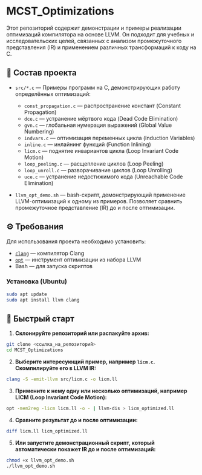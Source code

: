# MCST_Optimizations

Этот репозиторий содержит демонстрации и примеры реализации оптимизаций компилятора на основе LLVM. Он подходит для учебных и исследовательских целей, связанных с анализом промежуточного представления (IR) и применением различных трансформаций к коду на C.

## 📁 Состав проекта

- `src/*.c` — Примеры программ на C, демонстрирующих работу определённых оптимизаций:
  - `const_propagation.c` — распространение констант (Constant Propagation)
  - `dce.c` — устранение мёртвого кода (Dead Code Elimination)
  - `gvn.c` — глобальная нумерация выражений (Global Value Numbering)
  - `indvars.c` — оптимизация переменных цикла (Induction Variables)
  - `inline.c` — инлайнинг функций (Function Inlining)
  - `licm.c` — поднятие инвариантов цикла (Loop Invariant Code Motion)
  - `loop_peeling.c` — расщепление циклов (Loop Peeling)
  - `loop_unroll.c` — разворачивание циклов (Loop Unrolling)
  - `uce.c` — устранение недостижимого кода (Unreachable Code Elimination)

- `llvm_opt_demo.sh` — bash-скрипт, демонстрирующий применение LLVM-оптимизаций к одному из примеров. Позволяет сравнить промежуточное представление (IR) до и после оптимизации.

## ⚙️ Требования

Для использования проекта необходимо установить:

- [`clang`](https://clang.llvm.org/) — компилятор Clang
- [`opt`](https://llvm.org/docs/CommandGuide/opt.html) — инструмент оптимизации из набора LLVM
- Bash — для запуска скриптов

### Установка (Ubuntu)

```bash
sudo apt update
sudo apt install llvm clang
```

## 🚀 Быстрый старт

1. **Склонируйте репозиторий или распакуйте архив:**

```bash
git clone <ссылка_на_репозиторий>
cd MCST_Optimizations
```

2. **Выберите интересующий пример, например `licm.c`. Скомпилируйте его в LLVM IR:**

```bash
clang -S -emit-llvm src/licm.c -o licm.ll
```

3. **Примените к нему одну или несколько оптимизаций, например LICM (Loop Invariant Code Motion):**

```bash
opt -mem2reg -licm licm.ll -o - | llvm-dis > licm_optimized.ll
```

4. **Сравните результат до и после оптимизации:**

```bash
diff licm.ll licm_optimized.ll
```

5. **Или запустите демонстрационный скрипт, который автоматически покажет IR до и после оптимизаций:**

```bash
chmod +x llvm_opt_demo.sh
./llvm_opt_demo.sh
```
